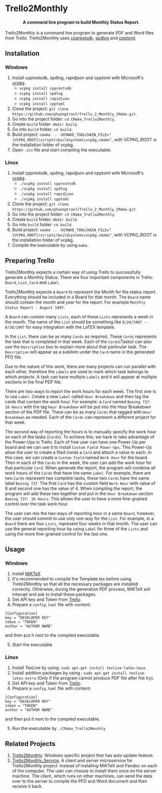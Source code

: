 # Trello2Monthly
<h4 align="center">A command line program to build Monthly Status Report.</h4>

Trello2Monthly is a command line program to generate PDF and Word files from Trello. Trello2Monthly uses <a href="https://github.com/Microsoft/cpprestsdk">cpprestsdk</a>, <a href="https://github.com/gabime/spdlog">spdlog</a> and <a href="https://github.com/skystrife/cpptoml">cpptoml</a>.

## Installation
### Windows
1. Install cpprestsdk, spdlog, rapidjson and cpptoml with Microsoft's <a href="https://github.com/Microsoft/vcpkg">vcpkg</a>.
    * `vcpkg install cpprestsdk`
    * `vcpkg install spdlog`
    * `vcpkg install rapidjson`
    * `vcpkg install cpptoml`
2. Clone the project: `git clone https://github.com/phuongtran7/Trello_2_Monthly_CMake.git`.
3. Go into the project folder: `cd CMake_Trello2Monthly`.
4. Create `build` folder: `mkdir build`.
5. Go into `build` folder: `cd build`.
6. Build project: `cmake .. -DCMAKE_TOOLCHAIN_FILE="{VCPKG_ROOT}\scripts\buildsystems\vcpkg.cmake"`, with VCPKG_ROOT is the installation folder of vcpkg.
7. Open `.sln` file and start compiling the executable.

### Linux
1. Install cpprestsdk, spdlog, rapidjson and cpptoml with Microsoft's <a href="https://github.com/Microsoft/vcpkg">vcpkg</a>.
    * `./vcpkg install cpprestsdk`
    * `./vcpkg install spdlog`
    * `./vcpkg install rapidjson`
    * `./vcpkg install cpptoml`
2. Clone the project: `git clone https://github.com/phuongtran7/Trello_2_Monthly_CMake.git`.
3. Go into the project folder: `cd CMake_Trello2Monthly`.
4. Create `build` folder: `mkdir build`.
5. Go into `build` folder: `cd build`.
6. Build project: `cmake .. -DCMAKE_TOOLCHAIN_FILE="{VCPKG_ROOT}/scripts/buildsystems/vcpkg.cmake"`, with VCPKG_ROOT is the installation folder of vcpkg.
7. Compile the executable by using `make`.

## Preparing Trello
Trello2Monthly expects a certain way of using Trello to successfully generate a Monthly Status. There are four important components in Trello: `Board`, `List`, `Card` and `Label`.

Trello2Monthly expects a `Board` to represent the Month for the status report. Everything should be included in a Board for that month. The `Board` name should contain the month and year for the report. For example `Monthly Status Report - August 1997`. 

A `Board` can contain many `Lists`, each of these `Lists` represents a week in the month. The name of the `List` should be something like `8/24/1997 -- 8/30/1997` for easy integration with the LaTEX template.

In the `List`, there can be as many `Cards` as required. These `Cards` represents the task that is completed in that week. Each of the `Cards`(Tasks) can also use the `Description` box to explain more about that particular task. The `Description` will appear as a subitem under the `Card` name in the generated PFD file.

Due to the nature of this work, there are many projects can run parallel with each other, therefore the `Labels` are used to mark which task belongs to which projects. A task can have multiple `Labels` and it will appear at multiple sections in the final PDF file. 

There are two ways to report the work hours for each week. The first one is to use `Label`. Create a new `Label` called `Hour Breakdown` and then tag the cards that contain the work hour. For example: a `Card` named `Boeing 737: 10 Hours` with the tag `Hour Breakdown` will be put into the Hour Breakdown section of the PDF file. There can be as many `Cards` that tagged with `Hour Breakdown` as needed. Each of the `Cards` can represent a different project for that week.

The second way of reporting the hours is to manually specify the work hour on each of the tasks (`Cards`). To achieve this, we have to take advantage of the Power-Ups in Trello. Each of free user can have one Power-Up per board and we can use it to install `Custom Field Power-Ups`. This Power-Up allow the user to create a filed inside a `Card` and attach a value to each. In this case, we can create a `Custom Field` named `Work Hour` for the board. Then in each of the `Cards` in the week, the user can add the work hour for that particular `Card`. When generate the report, the program will combine all work hours of the `Cards` that have the same `Label`. For example, there are two `Cards` represent two complete tasks, these two `Cards` have the same label `Boeing 737`. The first `Card` has the custom field `Work Hour` with value of 6 and second one has the value of 4. When compiling the report, the program will add these two together and put in the `Hour Breakdown` section `Boeing 737: 10 Hours`. This allows the user to have a more fine-grained control over the task work hour.

The user can mix the two ways of reporting hour in a same `Board`, however, the user should commit to use only one way for the `List`. For example, in a `Board` there are four `Lists`, represent four weeks in that month. The user can use the general reporting hour by using `Label` for three of the `Lists` and using the more fine-grained control for the last one.

## Usage
### Windows
1. Install <a href="https://miktex.org/">MiKTeX</a>
2. It's recommended to compile the Template.tex before using Trello2Monthly so that all the necessary packages are installed correctly. Otherwise, during the generation PDF process, MiKTeX will interupt and ask to install these packages.
3. Get API key and Token from <a href="https://developers.trello.com/docs/api-introduction">Trello</a>.
4. Prepare a `config.toml` file with content:
```
[Configuration]
key = "DEVELOPER KEY"
token = "TOKEN"
author = "AUTHOR NAME"
```
and then put it next to the compiled executable.

5. Start the executable

### Linux
1. Install TexLive by using: `sudo apt-get install texlive-latex-base`.
2. Install addition packages by using : `sudo apt-get install texlive-latex-extra` (Only if the program cannot produce PDF file after fist try).
3. Get API key and Token from <a href="https://developers.trello.com/docs/api-introduction">Trello</a>.
4. Prepare a `config.toml` file with content:
```
[Configuration]
key = "DEVELOPER KEY"
token = "TOKEN"
author = "AUTHOR NAME"
```
and then put it next to the compiled executable.

5. Run the executable by `./CMake_Trello2Monthly`

## Related Projects
1. <a href="https://github.com/phuongtran7/Trello2Monthly">Trello2Monthly</a>: Windows specific project that has auto update feature.
2. <a href="https://github.com/phuongtran7/Trello2Monthly_Service">Trello2Monthly_Service</a>: A client and server microservice for Trello2Monthly project. Instead of installing MiKTeX and Pandoc on each of the computer. The user can choose to install them once on the server machine. The client, which runs on other machines, can send the data over to the server to compile the PFD and Word document and then receive it back.